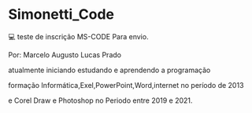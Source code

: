 # Simonetti_Code
💻 teste de inscrição MS-CODE Para envio.

Por: Marcelo Augusto Lucas Prado 

atualmente iniciando estudando e aprendendo a programação

formação Informática,Exel,PowerPoint,Word,internet no período de 2013 

e Corel Draw e Photoshop no Periodo entre 2019 e 2021. 
